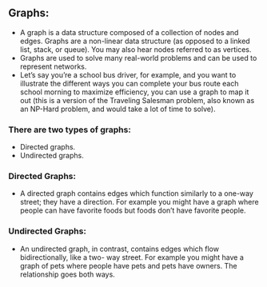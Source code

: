 ## Graphs:

- A graph is a data structure composed of a collection of nodes and edges. Graphs are a non-linear data structure (as opposed to a linked list, stack, or queue). You may also hear nodes referred to as vertices.
- Graphs are used to solve many real-world problems and can be used to represent networks.
- Let’s say you’re a school bus driver, for example, and you want to illustrate the different ways you can complete your bus route each school morning to maximize efficiency, you can use a graph to map it out (this is a version of the Traveling Salesman problem, also known as an NP-Hard problem, and would take a lot of time to solve).

### There are two types of graphs:
* Directed graphs.
* Undirected graphs.

### Directed Graphs:
* A directed graph contains edges which function similarly to a one-way street; they have a direction. For example you might have a graph where people can have favorite foods but foods don’t have favorite people.

### Undirected Graphs:
* An undirected graph, in contrast, contains edges which flow bidirectionally, like a two- way street. For example you might have a graph of pets where people have pets and pets have owners. The relationship goes both ways.

